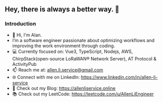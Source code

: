 ## Hey, there is always a better way. 🚀

### Introduction

- 👋 Hi, I'm Alan.
- I’m a software engineer passionate about optimizing workflows and improving the work environment through coding.
- 💻 Currently focused on: Vue3, TypeScript, Nodejs, AWS, ChirpStack(open-source LoRaWAN® Network Server), AT Protocol & ActivityPub
- 📫 Reach me at: allen.li.service@gmail.com
- 🌐 Connect with me on LinkedIn: https://www.linkedin.com/in/allen-li-service
- 📖 Check out my Blog: https://allenliservice.online
- 📚 Check out my LeetCode: https://leetcode.com/u/AllenLiEngineer
